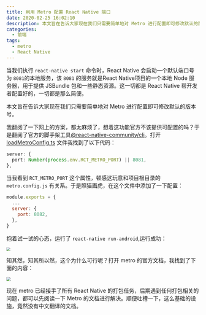 ```yaml
---
title: 利用 Metro 配置 React Native 端口
date: 2020-02-25 16:02:10
description: 本文旨在告诉大家现在我们只需要简单地对 Metro 进行配置即可修改默认的版本号。
categories:
  - 前端
tags:
  - metro
  - React Native
---
```


当我们执行 `react-native start` 命令时，React Native 会启动一个默认端口号为 `8081`的本地服务，该 `8081` 的服务就是React Native项目的一个本地 Node 服务器，用于提供 JSBundle 包和一些静态资源。这一切都是 React Native 帮开发者配置好的，一切都是那么简便。

本文旨在告诉大家现在我们只需要简单地对 Metro 进行配置即可修改默认的版本号。

我翻阅了一下网上的方案，都太麻烦了，想着这功能官方不该提供可配置的吗？于是翻阅了官方的脚手架工具[@react-native-community/cli](https://github.com/react-native-community/cli)。打开[loadMetroConfig.ts](https://bre.is/hDtBSjob) 文件我找到了以下代码：

```ts
server: {
  port: Number(process.env.RCT_METRO_PORT) || 8081,
},
```

当我看到 `RCT_METRO_PORT` 这个属性，顿感这玩意和项目根目录的 `metro.config.js` 有关系。于是照猫画虎，在这个文件中添加了一下配置：

```js
module.exports = {
  ...
  server: {
    port: 8082,
  },
}
```

抱着试一试的心态，运行了 `react-native run-android`,运行成功：

<img src="https://i.loli.net/2020/02/25/Zcs2rIDk5F9hoUS.png" style="zoom:60%;" />

知其然，知其所以然，这个为什么可行呢？打开 metro 的官方文档，我找到了下面的内容：

<img src="https://i.loli.net/2020/02/25/KDgRdMbToZLB1Vs.png" style="zoom:67%;" />

现在 metro 已经接手了所有 React Native 的打包任务，后期遇到任何打包相关的问题，都可以先阅读一下 Metro 的文档进行解决。顺便吐槽一下，这么基础的设施，竟然没有中文翻译的文档。
